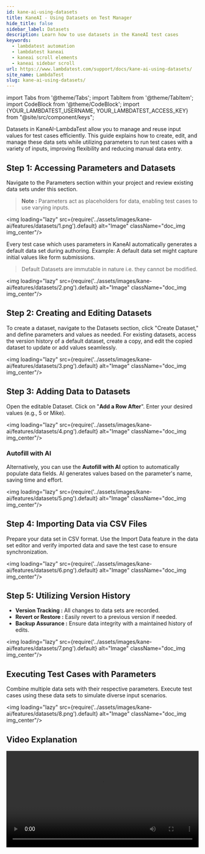 ```yaml
---
id: kane-ai-using-datasets
title: KaneAI - Using Datasets on Test Manager
hide_title: false
sidebar_label: Datasets
description: Learn how to use datasets in the KaneAI test cases
keywords:
  - lambdatest automation
  - lambdatest kaneai
  - kaneai scroll elements
  - kaneai sidebar scroll
url: https://www.lambdatest.com/support/docs/kane-ai-using-datasets/
site_name: LambdaTest
slug: kane-ai-using-datasets/
---
```


import Tabs from '@theme/Tabs';
import TabItem from '@theme/TabItem';
import CodeBlock from '@theme/CodeBlock';
import {YOUR_LAMBDATEST_USERNAME, YOUR_LAMBDATEST_ACCESS_KEY} from "@site/src/component/keys";

<script type="application/ld+json"
      dangerouslySetInnerHTML={{ __html: JSON.stringify({
       "@context": "https://schema.org",
        "@type": "BreadcrumbList",
        "itemListElement": [{
          "@type": "ListItem",
          "position": 1,
          "name": "Home",
          "item": "https://www.lambdatest.com"
        },{
          "@type": "ListItem",
          "position": 2,
          "name": "Support",
          "item": "https://www.lambdatest.com/support/docs/"
        },{
          "@type": "ListItem",
          "position": 3,
          "name": "KaneAI Datasets",
          "item": "https://www.lambdatest.com/support/docs/kane-ai-using-datasets/"
        }]
      })
    }}
></script>
Datasets in KaneAI-LambdaTest allow you to manage and reuse input values for test cases efficiently. This guide explains how to create, edit, and manage these data sets while utilizing parameters to run test cases with a variety of inputs, improving flexibility and reducing manual data entry.

## Step 1: Accessing Parameters and Datasets
Navigate to the Parameters section within your project and review existing data sets under this section.
> **Note :** Parameters act as placeholders for data, enabling test cases to use varying inputs.

<img loading="lazy" src={require('../assets/images/kane-ai/features/datasets/1.png').default} alt="Image" className="doc_img img_center"/>

Every test case which uses parameters in KaneAI automatically generates a default data set during authoring. Example: A default data set might capture initial values like form submissions.
> Default Datasets are immutable in nature i.e. they cannot be modified.

<img loading="lazy" src={require('../assets/images/kane-ai/features/datasets/2.png').default} alt="Image" className="doc_img img_center"/>

## Step 2: Creating and Editing Datasets
To create a dataset, navigate to the Datasets section, click "Create Dataset," and define parameters and values as needed. For existing datasets, access the version history of a default dataset, create a copy, and edit the copied dataset to update or add values seamlessly.

<img loading="lazy" src={require('../assets/images/kane-ai/features/datasets/3.png').default} alt="Image" className="doc_img img_center"/>

## Step 3: Adding Data to Datasets
Open the editable Dataset. Click on "**Add a Row After**". Enter your desired values (e.g., 5 or Mike).

<img loading="lazy" src={require('../assets/images/kane-ai/features/datasets/4.png').default} alt="Image" className="doc_img img_center"/>

### Autofill with AI

Alternatively, you can use the **Autofill with AI** option to automatically populate data fields. AI generates values based on the parameter's name, saving time and effort.

<img loading="lazy" src={require('../assets/images/kane-ai/features/datasets/5.png').default} alt="Image" className="doc_img img_center"/>

## Step 4: Importing Data via CSV Files
Prepare your data set in CSV format. Use the Import Data feature in the data set editor and verify imported data and save the test case to ensure synchronization.

<img loading="lazy" src={require('../assets/images/kane-ai/features/datasets/6.png').default} alt="Image" className="doc_img img_center"/>

## Step 5: Utilizing Version History
- **Version Tracking :** All changes to data sets are recorded.
- **Revert or Restore :** Easily revert to a previous version if needed.
- **Backup Assurance :** Ensure data integrity with a maintained history of edits.

<img loading="lazy" src={require('../assets/images/kane-ai/features/datasets/7.png').default} alt="Image" className="doc_img img_center"/>

## Executing Test Cases with Parameters
Combine multiple data sets with their respective parameters.
Execute test cases using these data sets to simulate diverse input scenarios.

<img loading="lazy" src={require('../assets/images/kane-ai/features/datasets/8.png').default} alt="Image" className="doc_img img_center"/>

## Video Explanation
<video class="right-side" width="100%" controls id="vid">
<source src= {require('../assets/images/kane-ai/features/datasets/output.mp4').default} type="video/mp4" />
</video>
